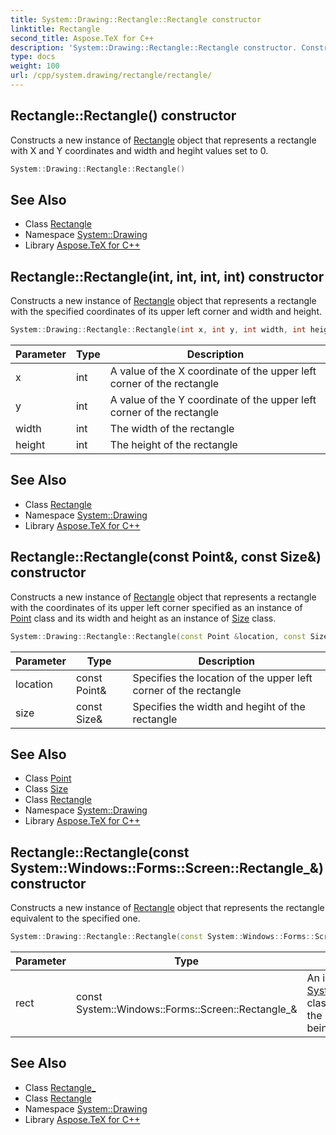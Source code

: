 ```yaml
---
title: System::Drawing::Rectangle::Rectangle constructor
linktitle: Rectangle
second_title: Aspose.TeX for C++
description: 'System::Drawing::Rectangle::Rectangle constructor. Constructs a new instance of Rectangle object that represents a rectangle with X and Y coordinates and width and hegiht values set to 0 in C++.'
type: docs
weight: 100
url: /cpp/system.drawing/rectangle/rectangle/
---
```

## Rectangle::Rectangle() constructor


Constructs a new instance of [Rectangle](../) object that represents a rectangle with X and Y coordinates and width and hegiht values set to 0.

```cpp
System::Drawing::Rectangle::Rectangle()
```

## See Also

* Class [Rectangle](../)
* Namespace [System::Drawing](../../)
* Library [Aspose.TeX for C++](../../../)
## Rectangle::Rectangle(int, int, int, int) constructor


Constructs a new instance of [Rectangle](../) object that represents a rectangle with the specified coordinates of its upper left corner and width and height.

```cpp
System::Drawing::Rectangle::Rectangle(int x, int y, int width, int height)
```


| Parameter | Type | Description |
| --- | --- | --- |
| x | int | A value of the X coordinate of the upper left corner of the rectangle |
| y | int | A value of the Y coordinate of the upper left corner of the rectangle |
| width | int | The width of the rectangle |
| height | int | The height of the rectangle |

## See Also

* Class [Rectangle](../)
* Namespace [System::Drawing](../../)
* Library [Aspose.TeX for C++](../../../)
## Rectangle::Rectangle(const Point\&, const Size\&) constructor


Constructs a new instance of [Rectangle](../) object that represents a rectangle with the coordinates of its upper left corner specified as an instance of [Point](../../point/) class and its width and height as an instance of [Size](../../size/) class.

```cpp
System::Drawing::Rectangle::Rectangle(const Point &location, const Size &size)
```


| Parameter | Type | Description |
| --- | --- | --- |
| location | const Point\& | Specifies the location of the upper left corner of the rectangle |
| size | const Size\& | Specifies the width and hegiht of the rectangle |

## See Also

* Class [Point](../../point/)
* Class [Size](../../size/)
* Class [Rectangle](../)
* Namespace [System::Drawing](../../)
* Library [Aspose.TeX for C++](../../../)
## Rectangle::Rectangle(const System::Windows::Forms::Screen::Rectangle_\&) constructor


Constructs a new instance of [Rectangle](../) object that represents the rectangle equivalent to the specified one.

```cpp
System::Drawing::Rectangle::Rectangle(const System::Windows::Forms::Screen::Rectangle_ &rect)
```


| Parameter | Type | Description |
| --- | --- | --- |
| rect | const System::Windows::Forms::Screen::Rectangle_\& | An instance of [System::Windows::Forms::Screen::Rectangle_](../../../system.windows.forms/screen/rectangle_/) class that specifies the position and size of the rectangle to be represented by the object being constructed |

## See Also

* Class [Rectangle_](../../../system.windows.forms/screen/rectangle_/)
* Class [Rectangle](../)
* Namespace [System::Drawing](../../)
* Library [Aspose.TeX for C++](../../../)
